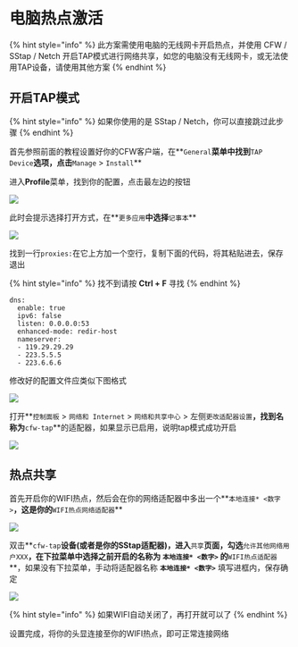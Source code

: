 # 电脑热点激活

{% hint style="info" %}
此方案需使用电脑的无线网卡开启热点，并使用 CFW / SStap / Netch 开启TAP模式进行网络共享，如您的电脑没有无线网卡，或无法使用TAP设备，请使用其他方案
{% endhint %}

## 开启TAP模式

{% hint style="info" %}
如果你使用的是 SStap / Netch，你可以直接跳过此步骤
{% endhint %}

首先参照前面的教程设置好你的CFW客户端，在**`General`**菜单中找到**`TAP Device`**选项，点击**`Manage` &gt; `Install`**

进入**Profile**菜单，找到你的配置，点击最左边的按钮

![](https://cdn.jsdelivr.net/gh/EYW-015/Oculus-guide-China/clash/clash5.png)

此时会提示选择打开方式，在**`更多应用`**中选择**`记事本`**

![](https://cdn.jsdelivr.net/gh/EYW-015/Oculus-guide-China/clash/clash6.png)

找到一行`proxies:`在它上方加一个空行，复制下面的代码，将其粘贴进去，保存退出

{% hint style="info" %}
找不到请按 **Ctrl + F** 寻找
{% endhint %}

```text
dns:
  enable: true
  ipv6: false
  listen: 0.0.0.0:53
  enhanced-mode: redir-host
  nameserver:
  - 119.29.29.29
  - 223.5.5.5
  - 223.6.6.6
```

修改好的配置文件应类似下图格式

![](https://cdn.jsdelivr.net/gh/EYW-015/Oculus-guide-China/clash/clash7.png)

打开**`控制面板` &gt; `网络和 Internet` &gt; `网络和共享中心` &gt; 左侧`更改适配器设置`**，找到名称为**`cfw-tap`**的适配器，如果显示已启用，说明tap模式成功开启

![](https://cdn.jsdelivr.net/gh/EYW-015/Oculus-guide-China/clash/clash8.png)

## 热点共享

首先开启你的WIFI热点，然后会在你的网络适配器中多出一个**`本地连接* <数字>`**，这是你的**`WIFI热点网络适配器`**

![](https://cdn.jsdelivr.net/gh/EYW-015/Oculus-guide-China/clash/clash9.png)

双击**`cfw-tap`**设备\(或者是你的SStap适配器\)，进入**`共享`**页面，勾选**`允许其他网络用户XXX`**，在下拉菜单中选择之前开启的名称为 **`本地连接* <数字>`** 的**`WIFI热点适配器`**，如果没有下拉菜单，手动将适配器名称 **`本地连接* <数字>`** 填写进框内，保存确定

![](https://cdn.jsdelivr.net/gh/EYW-015/Oculus-guide-China/clash/clash10.png)

{% hint style="info" %}
如果WIFI自动关闭了，再打开就可以了
{% endhint %}

设置完成，将你的头显连接至你的WIFI热点，即可正常连接网络

